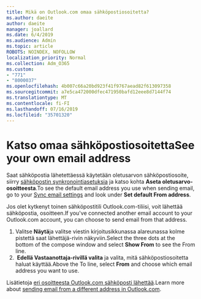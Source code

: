 ```yaml
---
title: Mikä on Outlook.com omaa sähköpostiosoitetta?
ms.author: daeite
author: daeite
manager: joallard
ms.date: 6/4/2019
ms.audience: Admin
ms.topic: article
ROBOTS: NOINDEX, NOFOLLOW
localization_priority: Normal
ms.collection: Adm_O365
ms.custom:
- "771"
- "8000037"
ms.openlocfilehash: 4b007c66a20bd923f41f9767aead82f613097358
ms.sourcegitcommit: a7e5ca472000dfec471950bafd12eee8d7144f74
ms.translationtype: MT
ms.contentlocale: fi-FI
ms.lasthandoff: 07/16/2019
ms.locfileid: "35701320"
---
```

# <a name="see-your-own-email-address"></a><span data-ttu-id="78266-102">Katso omaa sähköpostiosoitetta</span><span class="sxs-lookup"><span data-stu-id="78266-102">See your own email address</span></span>

<span data-ttu-id="78266-103">Saat sähköpostia lähetettäessä käytetään oletusarvon sähköpostiosoite, siirry [sähköpostin synkronointiasetuksia](https://outlook.live.com/mail/options/mail/accounts) ja katso kohta **Aseta oletusarvo-osoitteesta**.</span><span class="sxs-lookup"><span data-stu-id="78266-103">To see the default email address you use when sending email, go to your [Sync email settings](https://outlook.live.com/mail/options/mail/accounts) and look under **Set default From address**.</span></span>

<span data-ttu-id="78266-104">Jos olet kytkenyt toinen sähköpostitili Outlook.com-tiliisi, voit lähettää sähköpostia, osoitteen.</span><span class="sxs-lookup"><span data-stu-id="78266-104">If you've connected another email account to your Outlook.com account, you can choose to send email from that address.</span></span>

1. <span data-ttu-id="78266-105">Valitse **Näytä**ja valitse viestin kirjoitusikkunassa alareunassa kolme pistettä saat lähettäjä-rivin näkyviin.</span><span class="sxs-lookup"><span data-stu-id="78266-105">Select the three dots at the bottom of the compose window and select **Show From** to see the From line.</span></span>
2. <span data-ttu-id="78266-106"> **Edellä Vastaanottaja-rivillä valita** ja valita, mitä sähköpostiosoitetta haluat käyttää.</span><span class="sxs-lookup"><span data-stu-id="78266-106">Above the To line, select **From** and choose which email address you want to use.</span></span>

<span data-ttu-id="78266-107">Lisätietoja [eri osoitteesta Outlook.com sähköposti lähettää](https://support.office.com/article/ccba89cb-141c-4a36-8c56-6d16a8556d2e?wt.mc_id=Office_Outlook_com_Alchemy).</span><span class="sxs-lookup"><span data-stu-id="78266-107">Learn more about [sending email from a different address in Outlook.com](https://support.office.com/article/ccba89cb-141c-4a36-8c56-6d16a8556d2e?wt.mc_id=Office_Outlook_com_Alchemy).</span></span>